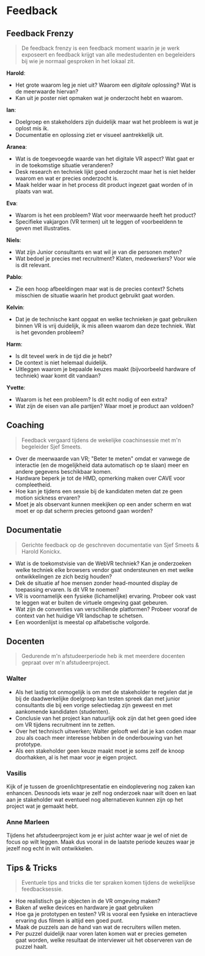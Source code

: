 # Feedback

## Feedback Frenzy

> De feedback frenzy is een feedback moment waarin je je werk exposeert en feedback krijgt van alle medestudenten en begeleiders bij wie je normaal gesproken in het lokaal zit.

**Harold**:
* Het grote waarom leg je niet uit? Waarom een *digitale* oplossing? Wat is de meerwaarde hiervan?
* Kan uit je poster niet opmaken wat je onderzocht hebt en waarom.

**Ian**:
* Doelgroep en stakeholders zijn duidelijk maar wat het probleem is wat je oplost mis ik.
* Documentatie en oplossing ziet er visueel aantrekkelijk uit.

**Aranea**:
* Wat is de toegevoegde waarde van het digitale VR aspect? Wat gaat er in de toekomstige situatie veranderen?
* Desk research en techniek lijkt goed onderzocht maar het is niet helder waarom en wat er precies onderzocht is.
* Maak helder waar in het process dit product ingezet gaat worden of in plaats van wat.

**Eva**:
* Waarom is het een probleem? Wat voor meerwaarde heeft het product?
* Specifieke vakjargon (VR termen) uit te leggen of voorbeeldenn te geven met illustraties.

**Niels**:
* Wat zijn Junior consultants en wat wil je van die personen meten?
* Wat bedoel je precies met recruitment? Klaten, medewerkers? Voor wie is dit relevant.

**Pablo**:
* Zie een hoop afbeeldingen maar wat is de precies context? Schets misschien de situatie waarin het product gebruikt gaat worden.

**Kelvin**:
* Dat je de technische kant opgaat en welke technieken je gaat gebruiken binnen VR is vrij duidelijk, ik mis alleen waarom dan deze techniek. Wat is het gevonden probleem?

**Harm**:
* Is dit teveel werk in de tijd die je hebt?
* De context is niet helemaal duidelijk.
* Uitleggen waarom je bepaalde keuzes maakt (bijvoorbeeld hardware of techniek) waar komt dit vandaan?

**Yvette**:
* Waarom is het een probleem? Is dit echt nodig of een extra?
* Wat zijn de eisen van alle partijen? Waar moet je product aan voldoen?

## Coaching
> Feedback vergaard tijdens de wekelijke coachinsessie met m'n begeleider Sjef Smeets.

* Over de meerwaarde van VR; "Beter te meten" omdat er vanwege de interactie (en de mogelijkheid data automatisch op te slaan) meer en andere gegevens beschikbaar komen.
* Hardware beperk je tot de HMD, opmerking maken over CAVE voor compleetheid.
* Hoe kan je tijdens een sessie bij de kandidaten meten dat ze geen motion sickness ervaren?
* Moet je als observant kunnen meekijken op een ander scherm en wat moet er op dat scherm precies getoond gaan worden?

## Documentatie
> Gerichte feedback op de geschreven documentatie van Sjef Smeets & Harold Konickx.

* Wat is de toekomstvisie van de WebVR techniek? Kan je onderzoeken welke techniek elke browsers vendor gaat ondersteunen en met welke ontwikkelingen ze zich bezig houden?
* Dek de situatie af hoe mensen zonder head-mounted display de toepassing ervaren. Is dit VR te noemen?
* VR is voornamelijk een fysieke (lichamelijke) ervaring. Probeer ook vast te leggen wat er buiten de virtuele omgeving gaat gebeuren.
* Wat zijn de conventies van verschillende platformen? Probeer vooraf de context van het huidige VR landschap te schetsen.
* Een woordenlijst is meestal op alfabetische volgorde.


## Docenten
> Gedurende m'n afstudeerperiode heb ik met meerdere docenten gepraat over m'n afstudeerproject. 

### Walter
* Als het lastig tot onmogelijk is om met de stakeholder te regelen dat je bij de daadwerkelijke doelgroep kan testen spreek dan met junior consultants die bij een vorige selectiedag zijn geweest en met aankomende kandidaten (studenten).
* Conclusie van het project kan natuurlijk ook zijn dat het geen goed idee om VR tijdens recruitment inn te zetten.
* Over het technisch uitwerken; Walter gelooft wel dat je kan coden maar zou als coach meer interesse hebben in de onderbouwing van het prototype.
* Als een stakeholder geen keuze maakt moet je soms zelf de knoop doorhakken, al is het maar voor je eigen project.

### Vasilis
Kijk of je tussen de groenlichtpresentatie en eindoplevering nog zaken kan enhancen. Desnoods iets waar je zelf nog onderzoek naar wilt doen en laat aan je stakeholder wat eventueel nog alternatieven kunnen zijn op het project wat je gemaakt hebt.

### Anne Marleen
Tijdens het afstudeerproject kom je er juist achter waar je wel of niet de focus op wilt leggen. Maak dus vooral in de laatste periode keuzes waar je jezelf nog echt in wilt ontwikkelen.



## Tips & Tricks
> Eventuele tips and tricks die ter spraken komen tijdens de wekelijkse feedbacksessie.

* Hoe realistisch ga je objecten in de VR omgeving maken?
* Baken af welke devices en hardware je gaat gebruiken
* Hoe ga je prototypen en testen? VR is vooral een fysieke en interactieve ervaring dus filmen is altijd een goed punt.
* Maak de puzzels aan de hand van wat de recruiters willen meten.
* Per puzzel duidelijk naar voren laten komen wat er precies gemeten gaat worden, welke resultaat de interviewer uit het observeren van de puzzel haalt.